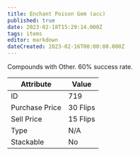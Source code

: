 ```yaml
---
title: Enchant Poison Gem (acc)
published: true
date: 2023-02-18T15:29:14.000Z
tags: items
editor: markdown
dateCreated: 2023-02-16T00:00:00.000Z
---
```


Compounds with Other. 60% success rate.

|Attribute|Value|
|-|-|
|ID|719|
|Purchase Price|30 Flips|
|Sell Price|15 Flips|
|Type|N/A|
|Stackable|No|

